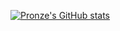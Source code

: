 [![Pronze's GitHub stats](https://github-readme-stats.vercel.app/api?username=pronze)](https://github.com/pronze/github-readme-stats)
